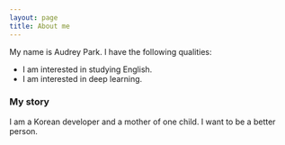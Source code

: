 ```yaml
---
layout: page
title: About me
---
```


My name is Audrey Park. I have the following qualities:

- I am interested in studying English.
- I am interested in deep learning.

### My story

I am a Korean developer and a mother of one child. I want to be a better person.